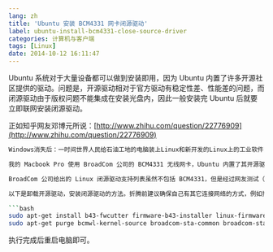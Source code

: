```yaml
---
lang: zh
title: 'Ubuntu 安装 BCM4331 网卡闭源驱动'
label: ubuntu-install-bcm4331-close-source-driver
categories: 计算机与客户端
tags: [Linux]
date: 2014-10-12 16:11:47
---
```

Ubuntu 系统对于大量设备都可以做到安装即用，因为 Ubuntu 内置了许多开源社区提供的驱动。问题是，开源驱动相对于官方驱动有稳定性差、性能差的问题，而闭源驱动由于版权问题不能集成在安装光盘内，因此一般安装完 Ubuntu 后就要立即联网安装闭源驱动。

正如知乎网友邓博元所说：[http://www.zhihu.com/question/22776909](http://www.zhihu.com/question/22776909)

```bash
Windows消失后：一时间世界人民给石油工地的电脑装上Linux和新开发的Linux上的工业软件，但是圈内就石油设备的驱动问题分成两派，美国的开源原教旨主义者坚持在墨西哥湾的钻井平台上使用开源驱动，导致产能大大下降；大庆油田被cnbeta的技术宅装上了5种桌面8种发行版并逐一美化跑分，而且要用石油设备放个Bad Apple，后自行编译内核，卒…其他油田由于发行版不同，升级工业软件后有些需要停工几天，特别是天天pacman -Syu的，爆炸事故时有发生。```

我的 Macbook Pro 使用 BroadCom 公司的 BCM4331 无线网卡，Ubuntu 内置了其开源驱动。但是在使用过程中频繁出现掉线问题（体现为ping提示“Destination Host Unreachable”，即数据包无法到达目标机器），经过 Google 搜索，这款网卡的开源驱动问题许多人都有，而且 BroadCom 提供这款网卡的闭源驱动。

BroadCom 公司给出的 Linux 闭源驱动支持列表虽然不包括 BCM4331，但是经过网友测试（[http://wireless.kernel.org/en/users/Drivers/b43#Supported_devices](http://wireless.kernel.org/en/users/Drivers/b43#Supported_devices)），BCM4331 在闭源驱动上工作正常。

以下是卸载开源驱动，安装闭源驱动的方法。折腾前建议确保自己有其它连接网络的方式，例如插网线联网，或者用蓝牙连接手机联网。

```bash
sudo apt-get install b43-fwcutter firmware-b43-installer linux-firmware-nonfree
sudo apt-get purge bcmwl-kernel-source broadcom-sta-common broadcom-sta-source
```

执行完成后重启电脑即可。
